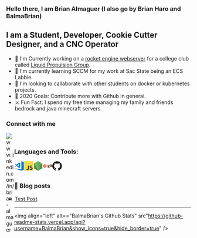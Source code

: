 ### Hello there, I am Brian Almaguer (I also go by Brian Haro and BalmaBrian)

## I am a Student, Developer, Cookie Cutter Designer, and a CNC Operator

- 🚀 I'm Currently working on a [rocket engine webserver](https://github.com/LiquidPropulsionGroup/EngineWebServer) for a college club called [Liquid Propulsion Group](https://github.com/LiquidPropulsionGroup).
- 💾 I'm currently learning SCCM for my work at Sac State being an ECS Labbie.
- 🐳 I'm looking to callaborate with other students on docker or kubernetes projects.
- 🦍 2020 Goals: Contribute more with Github in general.
- ⚔️ Fun Fact: I spend my free time managing my family and friends bedrock and java minecraft servers.

### Connect with me

[<img align="left" alt="www.linkedin.com/in/brian-almaguer" width="22px" src="https://cdn.jsdelivr.net/npm/simple-icons@v3/icons/linkedin.svg" />][linked in]

<br />

### Languages and Tools:

<img align="left" alt="Visual Studio Code" width="26px" src="https://raw.githubusercontent.com/github/explore/80688e429a7d4ef2fca1e82350fe8e3517d3494d/topics/visual-studio-code/visual-studio-code.png" />
<img align="left" alt="JavaScript" width="26px" src="https://raw.githubusercontent.com/github/explore/80688e429a7d4ef2fca1e82350fe8e3517d3494d/topics/javascript/javascript.png" />
<img align="left" alt="Node.js" width="26px" src="https://raw.githubusercontent.com/github/explore/80688e429a7d4ef2fca1e82350fe8e3517d3494d/topics/nodejs/nodejs.png" />
<img align="left" alt="Git" width="26px" src="https://raw.githubusercontent.com/github/explore/80688e429a7d4ef2fca1e82350fe8e3517d3494d/topics/git/git.png" />
<img align="left" alt="GitHub" width="26px" src="https://raw.githubusercontent.com/github/explore/78df643247d429f6cc873026c0622819ad797942/topics/github/github.png" />

<br />
<br />

### 📖 Blog posts
<!-- BLOG-POST-LIST:START -->
- [Test Post](https://dev.to/balmabrian/test-post-9c)
<!-- BLOG-POST-LIST:END -->

---

<img align="left" alt=="BalmaBrian's Github Stats" src"https://github-readme-stats.vercel.app/api?username=BalmaBrian&show_icons=true&hide_border=true" />

[linked in]: www.linkedin.com/in/brian-almaguer
